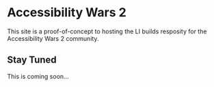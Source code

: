 # Accessibility Wars 2

This site is a proof-of-concept to hosting the LI builds resposity for the Accessibility Wars 2 community.

## Stay Tuned

This is coming soon...
